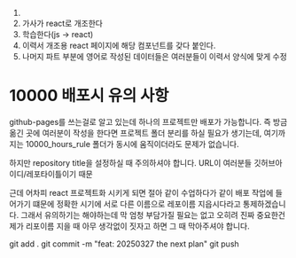 1.
2. 가사가 react로 개조한다
3. 학습한다(js -> react)
4. 이력서 개조용 react 페이지에 해당 컴포넌트를 갖다 붙인다.
5. 나머지 파트 부분에 영어로 작성된 데이터들은 여러분들이 이력서 양식에 맞게 수정

# 10000 배포시 유의 사항
github-pages를 쓰는걸로 알고 있는데 하나의 프로젝트만 배포가 가능합니다. 즉 방금 옮긴 곳에 여러분이 작성을 한다면 프로젝트 폴더 분리를 하실 필요가 생기는데, 여기까지는 10000_hours_rule 폴더가 동시에 움직이더라도 문제가 없습니다. 

하지만 repository title을 설정하실 때 주의하셔야 합니다.
URL이 여러분들 깃허브아이디/레포타이틀이기 때문

근데 어차피 react 프로젝트화 시키게 되면 절아 같이 수업하다가 같이 배포 작업에 들어가기 떄문에 정확한 시기에 서로 다른 이름으로 레포이름 지읍시다라고 통제하겠습니다. 그래서 유의하기는 해야하는데 막 엄청 부담가질 필요는 없고 
오히려 진짜 중요한건 제가 리포이름 지을 때 아무 생각없이 짓자고 하면 그 때 막아주셔야 합니다. 

git add .
git commit -m "feat: 20250327 the next plan"
git push
